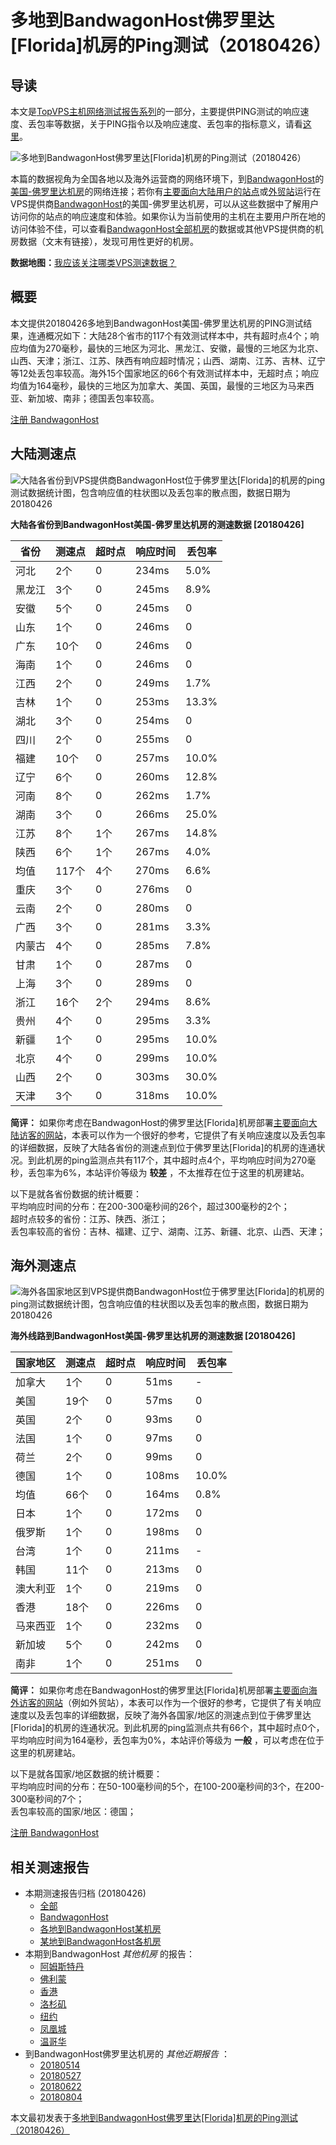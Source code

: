 #  多地到BandwagonHost佛罗里达[Florida]机房的Ping测试（20180426） 

## 导读

本文是[TopVPS主机网络测试报告系列](https://vps123.top/pingtest)的一部分，主要提供PING测试的响应速度、丢包率等数据，关于PING指令以及响应速度、丢包率的指标意义，请看[这里](https://vps123.top/what-is-ping.html)。

![多地到BandwagonHost佛罗里达\[Florida\]机房的Ping测试（20180426）](/images/thumbnails/to_bwg_Florida.png)

本篇的数据视角为全国各地以及海外运营商的网络环境下，到[BandwagonHost](https://vps123.top/go/bwg)的[美国-佛罗里达机房](https://vps123.top/bandwagon-facilities.html#florida)的网络连接；若你有[主要面向大陆用户的站点](https://vps123.top/website-for-mainland-users.html)或[外贸站](https://vps123.top/website-for-internation-trade.html)运行在VPS提供商[BandwagonHost](https://vps123.top/go/bwg)的美国-佛罗里达机房，可以从这些数据中了解用户访问你的站点的响应速度和体验。如果你认为当前使用的主机在主要用户所在地的访问体验不佳，可以查看[BandwagonHost全部机房](/bandwagon/isp/china/20180426-bandwagon-isp-china.md)的数据或其他VPS提供商的机房数据（文末有链接），发现可用性更好的机房。

**数据地图：**[我应该关注哪类VPS测速数据？](https://vps123.top/find-pingtest-data-you-need.html)

## 概要

本文提供20180426多地到BandwagonHost美国-佛罗里达机房的PING测试结果，连通概况如下：大陆28个省市的117个有效测试样本中，共有超时点4个；响应均值为270毫秒，最快的三地区为河北、黑龙江、安徽，最慢的三地区为北京、山西、天津；浙江、江苏、陕西有响应超时情况；山西、湖南、江苏、吉林、辽宁等12处丢包率较高。海外15个国家地区的66个有效测试样本中，无超时点；响应均值为164毫秒，最快的三地区为加拿大、美国、英国，最慢的三地区为马来西亚、新加坡、南非；德国丢包率较高。

[注册 BandwagonHost](https://vps123.top/go/bwg/_btn1)

## 大陆测速点

![大陆各省份到VPS提供商BandwagonHost位于佛罗里达\[Florida\]的机房的ping测试数据统计图，包含响应值的柱状图以及丢包率的散点图，数据日期为20180426](/images/pingtests/bwg_20180426/plot_idc_bwg_usa-florida_20180426_mainland.png)

**大陆各省份到BandwagonHost美国-佛罗里达机房的测速数据 [20180426]**

省份 | 测速点 | 超时点 | 响应时间 | 丢包率  
---|---|---|---|---  
河北 | 2个 | 0 | 234ms | 5.0%  
黑龙江 | 3个 | 0 | 245ms | 8.9%  
安徽 | 5个 | 0 | 245ms | 0  
山东 | 1个 | 0 | 246ms | 0  
广东 | 10个 | 0 | 246ms | 0  
海南 | 1个 | 0 | 246ms | 0  
江西 | 2个 | 0 | 249ms | 1.7%  
吉林 | 1个 | 0 | 253ms | 13.3%  
湖北 | 3个 | 0 | 254ms | 0  
四川 | 2个 | 0 | 255ms | 0  
福建 | 10个 | 0 | 257ms | 10.0%  
辽宁 | 6个 | 0 | 260ms | 12.8%  
河南 | 8个 | 0 | 262ms | 1.7%  
湖南 | 3个 | 0 | 266ms | 25.0%  
江苏 | 8个 | 1个 | 267ms | 14.8%  
陕西 | 6个 | 1个 | 267ms | 4.0%  
均值 | 117个 | 4个 | 270ms | 6.6%  
重庆 | 3个 | 0 | 276ms | 0  
云南 | 2个 | 0 | 280ms | 0  
广西 | 3个 | 0 | 281ms | 3.3%  
内蒙古 | 4个 | 0 | 285ms | 7.8%  
甘肃 | 1个 | 0 | 287ms | 0  
上海 | 3个 | 0 | 289ms | 0  
浙江 | 16个 | 2个 | 294ms | 8.6%  
贵州 | 4个 | 0 | 295ms | 3.3%  
新疆 | 1个 | 0 | 295ms | 10.0%  
北京 | 4个 | 0 | 299ms | 10.0%  
山西 | 2个 | 0 | 303ms | 30.0%  
天津 | 3个 | 0 | 318ms | 10.0%  
  
**简评：** 如果你考虑在BandwagonHost的佛罗里达[Florida]机房部署[主要面向大陆访客的网站](website-for-mainland-users.html)，本表可以作为一个很好的参考，它提供了有关响应速度以及丢包率的详细数据，反映了大陆各省份的测速点到位于佛罗里达[Florida]的机房的连通状况。到此机房的ping监测点共有117个，其中超时点4个，平均响应时间为270毫秒，丢包率为6%，本站评价等级为 **较差** ，不太推荐在位于这里的机房建站。

以下是就各省份数据的统计概要：  
平均响应时间的分布：在200-300毫秒间的26个，超过300毫秒的2个；  
超时点较多的省份：江苏、陕西、浙江；  
丢包率较高的省份：吉林、福建、辽宁、湖南、江苏、新疆、北京、山西、天津；

## 海外测速点

![海外各国家地区到VPS提供商BandwagonHost位于佛罗里达\[Florida\]的机房的ping测试数据统计图，包含响应值的柱状图以及丢包率的散点图，数据日期为20180426](/images/pingtests/bwg_20180426/plot_idc_bwg_usa-florida_20180426_overseas.png)

**海外线路到BandwagonHost美国-佛罗里达机房的测速数据 [20180426]**

国家地区 | 测速点 | 超时点 | 响应时间 | 丢包率  
---|---|---|---|---  
加拿大 | 1个 | 0 | 51ms | -  
美国 | 19个 | 0 | 57ms | 0  
英国 | 2个 | 0 | 93ms | 0  
法国 | 1个 | 0 | 97ms | 0  
荷兰 | 2个 | 0 | 99ms | 0  
德国 | 1个 | 0 | 108ms | 10.0%  
均值 | 66个 | 0 | 164ms | 0.8%  
日本 | 1个 | 0 | 172ms | 0  
俄罗斯 | 1个 | 0 | 198ms | 0  
台湾 | 1个 | 0 | 211ms | -  
韩国 | 11个 | 0 | 213ms | 0  
澳大利亚 | 1个 | 0 | 219ms | 0  
香港 | 18个 | 0 | 226ms | 0  
马来西亚 | 1个 | 0 | 232ms | 0  
新加坡 | 5个 | 0 | 242ms | 0  
南非 | 1个 | 0 | 251ms | 0  
  
**简评：** 如果你考虑在BandwagonHost的佛罗里达[Florida]机房部署[主要面向海外访客的网站](https://vps123.top/website-for-internation-trade.html)（例如外贸站），本表可以作为一个很好的参考，它提供了有关响应速度以及丢包率的详细数据，反映了海外各国家/地区的测速点到位于佛罗里达[Florida]的机房的连通状况。到此机房的ping监测点共有66个，其中超时点0个，平均响应时间为164毫秒，丢包率为0%，本站评价等级为 **一般** ，可以考虑在位于这里的机房建站。

以下是就各国家/地区数据的统计概要：  
平均响应时间的分布：在50-100毫秒间的5个，在100-200毫秒间的3个，在200-300毫秒间的7个；  
丢包率较高的国家/地区：德国；

[注册 BandwagonHost](https://vps123.top/go/bwg/_btn2)

## 相关测速报告

  * 本期测速报告归档 (20180426) 
    * [全部](https://vps123.top/pingtests/20180426 "本期各VPS提供商全部测速报告")
    * [BandwagonHost](https://vps123.top/pingtests/idc-bandwagon/20180426 "本期BandwagonHost的全部测速报告")
    * [各地到BandwagonHost某机房](https://vps123.top/pingtests/idc-bandwagon/isp-global/20180426 "以BandwagonHost某机房为关注对象的视角，横向比较大陆各省份、海外各国家地区")
    * [某地到BandwagonHost各机房](https://vps123.top/pingtests/idc-bandwagon/facility-all/20180426 "以大陆某省份为关注对象的视角，横向比较BandwagonHost各机房")
  * 本期到BandwagonHost _其他机房_ 的报告： 
    * [阿姆斯特丹](/bandwagon/idc/amsterdam/20180426-bandwagon-idc-amsterdam.md "多地到BandwagonHost阿姆斯特丹机房的Ping测试 20180426")
    * [佛利蒙](/bandwagon/idc/fremont/20180426-bandwagon-idc-fremont.md "多地到BandwagonHost佛利蒙机房的Ping测试 20180426")
    * [香港](/bandwagon/idc/hongkong/20180426-bandwagon-idc-hongkong.md "多地到BandwagonHost香港机房的Ping测试 20180426")
    * [洛杉矶](/bandwagon/idc/losangeles/20180426-bandwagon-idc-losangeles.md "多地到BandwagonHost洛杉矶机房的Ping测试 20180426")
    * [纽约](/bandwagon/idc/newyork/20180426-bandwagon-idc-newyork.md "多地到BandwagonHost纽约机房的Ping测试 20180426")
    * [凤凰城](/bandwagon/idc/phoenix/20180426-bandwagon-idc-phoenix.md "多地到BandwagonHost凤凰城机房的Ping测试 20180426")
    * [温哥华](/bandwagon/idc/vancouver/20180426-bandwagon-idc-vancouver.md "多地到BandwagonHost温哥华机房的Ping测试 20180426")
  * 到BandwagonHost佛罗里达机房的 _其他近期报告_ ： 
    * [20180514](/bandwagon/idc/florida/20180514-bandwagon-idc-florida.md "多地到BandwagonHost佛罗里达机房的Ping测试 20180514")
    * [20180527](/bandwagon/idc/florida/20180527-bandwagon-idc-florida.md "多地到BandwagonHost佛罗里达机房的Ping测试 20180527")
    * [20180622](/bandwagon/idc/florida/20180622-bandwagon-idc-florida.md "多地到BandwagonHost佛罗里达机房的Ping测试 20180622")
    * [20180804](/bandwagon/idc/florida/20180804-bandwagon-idc-florida.md "多地到BandwagonHost佛罗里达机房的Ping测试 20180804")



本文最初发表于[多地到BandwagonHost佛罗里达[Florida]机房的Ping测试（20180426）](https://vps123.top/pingtest/20180426-bandwagon-idc-florida.html)
